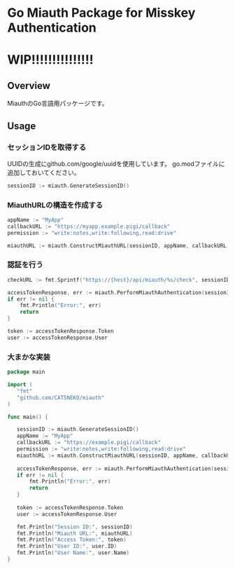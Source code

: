 # Go Miauth Package for Misskey Authentication 

# WIP!!!!!!!!!!!!!!!

## Overview

MiauthのGo言語用パッケージです。

## Usage

### セッションIDを取得する

UUIDの生成にgithub.com/google/uuidを使用しています。
go.modファイルに追加しておいてください。

```go
sessionID := miauth.GenerateSessionID()
```

### MiauthURLの構造を作成する

```go
appName := "MyApp"
callbackURL := "https://myapp.example.pigi/callback"
permission := "write:notes,write:following,read:drive"

miauthURL := miauth.ConstructMiauthURL(sessionID, appName, callbackURL, permission)
```
### 認証を行う

```go
checkURL := fmt.Sprintf("https://{host}/api/miauth/%s/check", sessionID)

accessTokenResponse, err := miauth.PerformMiauthAuthentication(sessionID)
if err != nil {
	fmt.Println("Error:", err)
	return
}

token := accessTokenResponse.Token
user := accessTokenResponse.User
```
### 大まかな実装

 ```go
package main

import (
	"fmt"
	"github.com/CAT5NEKO/miauth"
)

func main() {

	sessionID := miauth.GenerateSessionID()
	appName := "MyApp"
	callbackURL := "https://example.pigi/callback"
	permission := "write:notes,write:following,read:drive"
	miauthURL := miauth.ConstructMiauthURL(sessionID, appName, callbackURL, permission)
	
	accessTokenResponse, err := miauth.PerformMiauthAuthentication(sessionID)
	if err != nil {
		fmt.Println("Error:", err)
		return
	}
	
	token := accessTokenResponse.Token
	user := accessTokenResponse.User

	fmt.Println("Session ID:", sessionID)
	fmt.Println("Miauth URL:", miauthURL)
	fmt.Println("Access Token:", token)
	fmt.Println("User ID:", user.ID)
	fmt.Println("User Name:", user.Name)
}
```